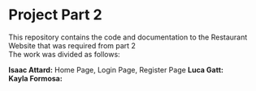 # Project Part 2
This repository contains the code and documentation to the Restaurant Website that was required from part 2  
The work was divided as follows:


**Isaac Attard:** Home Page, Login Page, Register Page 
**Luca Gatt:**    
**Kayla Formosa:**   
